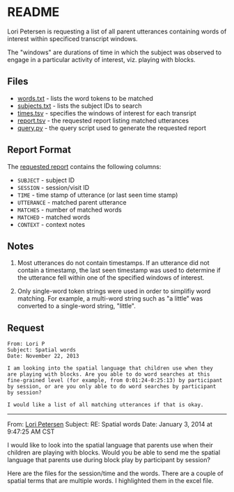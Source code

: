# README

Lori Petersen is requesting a list of all parent utterances containing words of
interest within specificed transcript windows.

The "windows" are durations of time in which the subject was observed to engage
in a particular activity of interest, viz. playing with blocks.


## Files

* [words.txt](words.txt) - lists the word tokens to be matched
* [subjects.txt](subjects.txt) - lists the subject IDs to search
* [times.tsv](times.tsv) - specifies the windows of interest for each transript
* [report.tsv](report.tsv) - the requested report listing matched utterances
* [query.py](query.py) - the query script used to generate the requested report


## Report Format

The [requested report](report.tsv) contains the following columns:

* `SUBJECT` - subject ID 
* `SESSION` - session/visit ID
* `TIME` - time stamp of utterance (or last seen time stamp)
* `UTTERANCE` - matched parent utterance
* `MATCHES` - number of matched words
* `MATCHED` - matched words
* `CONTEXT` - context notes


## Notes

1. Most utterances do not contain timestamps.  If an utterance did not contain
   a timestamp, the last seen timestamp was used to determine if the utterance
   fell within one of the specified windows of interest.  

2. Only single-word token strings were used in order to simplifiy word
   matching.  For example, a multi-word string such as "a little" was 
   converted to a single-word string, "little".


## Request

    From: Lori P
    Subject: Spatial words
    Date: November 22, 2013

    I am looking into the spatial language that children use when they 
    are playing with blocks. Are you able to do word searches at this 
    fine-grained level (for example, from 0:01:24-0:25:13) by participant 
    by session, or are you only able to do word searches by participant 
    by session?

    I would like a list of all matching utterances if that is okay.


---


From: [Lori Petersen](mailto://lpetersen@uchicago.edu)
Subject: RE: Spatial words
Date: January 3, 2014 at 9:47:25 AM CST

I would like to look into the spatial language that parents use when their children are playing with blocks. Would you be able to send me the spatial language that parents use during block play by participant by session?

Here are the files for the session/time and the words. There are a couple of spatial terms that are multiple words. I highlighted them in the excel file. 
